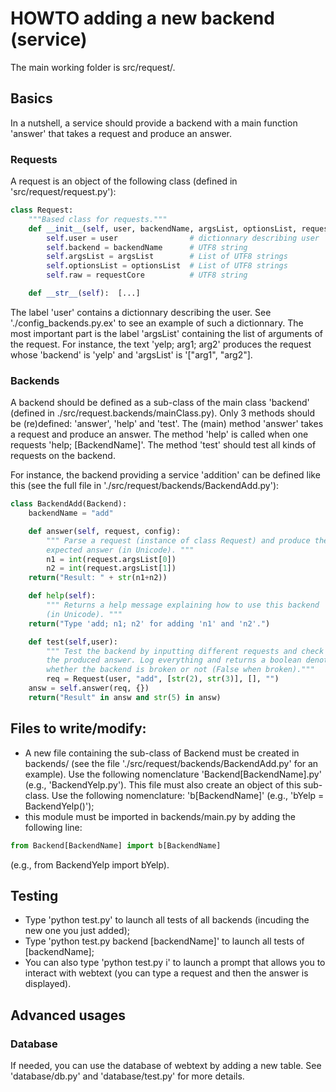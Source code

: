 HOWTO adding a new backend (service)
====================================

The main working folder is src/request/.

## Basics
In a nutshell, a service should provide a backend with a main function
'answer' that takes a request and produce an answer.


### Requests
A request is an object of the following class (defined in 'src/request/request.py'):
````python
class Request:
    """Based class for requests."""
    def __init__(self, user, backendName, argsList, optionsList, requestCore):
        self.user = user                # dictionnary describing user
        self.backend = backendName      # UTF8 string
        self.argsList = argsList        # List of UTF8 strings
        self.optionsList = optionsList  # List of UTF8 strings
        self.raw = requestCore          # UTF8 string

    def __str__(self):  [...]
````
The label 'user' contains a dictionnary describing the user.
See './config_backends.py.ex' to see an example of such a dictionnary.
The most important part is the label 'argsList' containing the list of
arguments of the request.
For instance, the text 'yelp; arg1; arg2' produces the request whose
'backend' is 'yelp' and 'argsList' is '["arg1", "arg2"].


### Backends
A backend should be defined as a sub-class of the main class 'backend'
(defined in ./src/request.backends/mainClass.py). Only 3 methods should
be (re)defined: 'answer', 'help' and 'test'.
The (main) method 'answer' takes a request and produce an answer.
The method 'help' is called when one requests 'help; [BackendName]'.
The method 'test' should test all kinds of requests on the backend.

For instance, the backend providing a service 'addition' can be defined like this
(see the full file in './src/request/backends/BackendAdd.py'):
````python
class BackendAdd(Backend):
    backendName = "add"

    def answer(self, request, config):
        """ Parse a request (instance of class Request) and produce the 
        expected answer (in Unicode). """
        n1 = int(request.argsList[0])
        n2 = int(request.argsList[1])
	return("Result: " + str(n1+n2))

    def help(self):
        """ Returns a help message explaining how to use this backend 
        (in Unicode). """
	return("Type 'add; n1; n2' for adding 'n1' and 'n2'.")

    def test(self,user):
        """ Test the backend by inputting different requests and check
        the produced answer. Log everything and returns a boolean denoting
        whether the backend is broken or not (False when broken)."""
        req = Request(user, "add", [str(2), str(3)], [], "")
	answ = self.answer(req, {})
	return("Result" in answ and str(5) in answ)
````


## Files to write/modify:
- A new file containing the sub-class of Backend must be created in backends/
(see the file './src/request/backends/BackendAdd.py' for an example).
Use the following nomenclature 'Backend[BackendName].py' (e.g., 'BackendYelp.py').
This file must also create an object of this sub-class.
Use the following nomenclature: 'b[BackendName]' (e.g., 'bYelp = BackendYelp()');
- this module must be imported in backends/main.py by adding the following line:
````python
from Backend[BackendName] import b[BackendName]
````
(e.g., from BackendYelp import bYelp).


## Testing
- Type 'python test.py' to launch all tests of all backends (incuding
the new one you just added);
- Type 'python test.py backend [backendName]' to launch all tests of [backendName];
- You can also type 'python test.py i' to launch a prompt that allows you to interact with webtext (you can type a request and then the answer is displayed).


## Advanced usages

### Database
If needed, you can use the database of webtext by adding a new table.
See 'database/db.py' and 'database/test.py' for more details.
